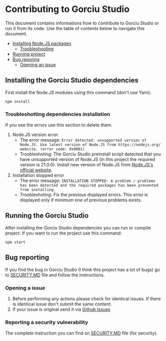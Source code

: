 # Contributing to Gorciu Studio

This document contains informations how to contribute to Gorciu Studio or run it from its code. Use the table of contents below to navigate this document.

* [Installing Node.JS packages](#installing-the-gorciu-studio-dependencies)
    * [Troobleshooting](#troubleshotting-dependencies-installation)
* [Running project](#running-the-gorciu-studio)
* [Bug reporing](#bug-reporting)
    * [Opening an issue](#opening-a-issue)

## Installing the Gorciu Studio dependencies

First install the Node.JS modules using this command (don't use Yarn):

```npm install```

### Troubleshotting dependencies installation

If you see the errors use this section to delete them.

1. Node.JS version error
    - The error message: `Error detected: unsupported version of Node.JS. Use latest version of Node.JS from https://nodejs.org/ website. (error code: 0x0001)`
    - Troobleshoting: The Gorciu Studio preinstall script detected that you have unsupported version of Node.JS (in this project the required version is 21.0.0). Install new version of Node.JS from [Node.JS's official website](https://nodejs.org/).
2. Installation stopped error
    - The error message: `INSTALLATION STOPPED: A problem / problems has been detected and the required packages has been prevented from installing.`
    - Troobleshoting: Fix the previous displayed errors. This error is displayed only if minimum one of previous problems exists.

## Running the Gorciu Studio

After installing the Gorciu Studio dependencies you can run or compile project. If you want to run the project use this command:

```npm start```

## Bug reporting

If you find the bug in Gorciu Studio (I think this project has a lot of bugs) go to [SECURITY.MD](https://github.com/gorciu-official/studio/blob/main/SECURITY.MD) file and follow the instructions.

### Opening a issue

1. Before performing any actions please check for identical issues. If there is identical issue don't submit the same content.
2. If your issue is original send it via [Github Issues](https://github.com/gorciu-official/studio/issues)

### Reporting a security vulnerability

The complete instruction you can find on [SECURITY.MD](https://github.com/gorciu-official/studio/blob/main/SECURITY.MD) file (for security).